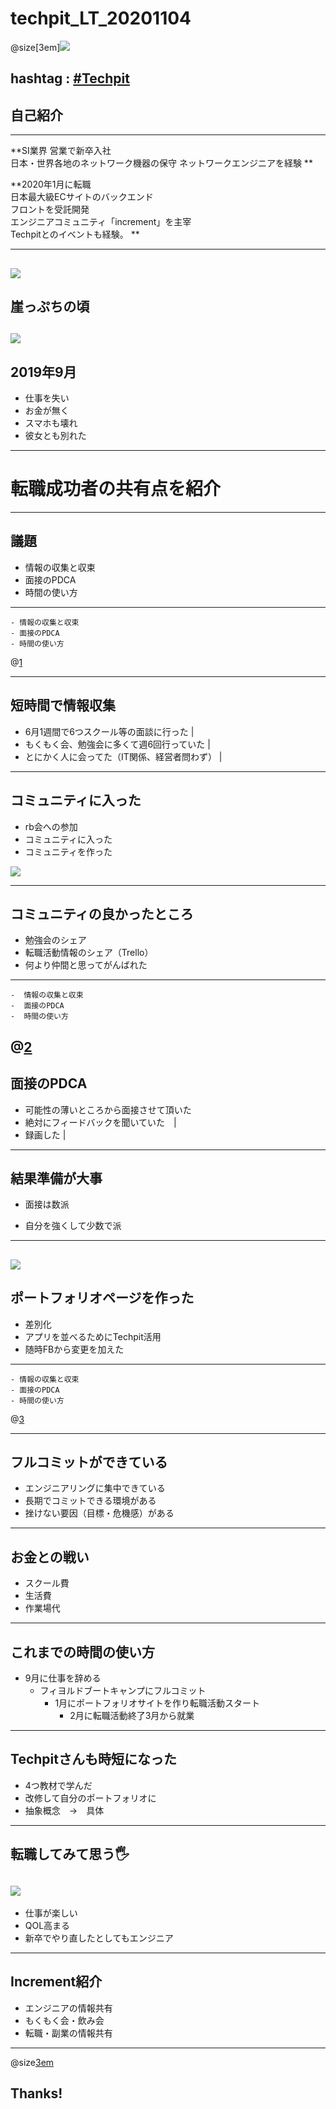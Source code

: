 #  techpit_LT_20201104

@size[3em]![](https://avatars1.githubusercontent.com/u/45118406?s=100&u=7a8a177afc05cd1abd42bbe0b4bc53fdf4d56afa&v=4)

hashtag : [#Techpit](https://twitter.com/intent/tweet?text=&hashtags=Techpit)
---
## 自己紹介
---
**SI業界 営業で新卒入社  
日本・世界各地のネットワーク機器の保守
ネットワークエンジニアを経験  **
  
**2020年1月に転職  
日本最大級ECサイトのバックエンド  
フロントを受託開発  
エンジニアコミュニティ「increment」を主宰  
Techpitとのイベントも経験。  **

---
![](https://cdn.clipkit.co/tenants/591/item_images/images/000/015/585/large/ccee50af-a225-4827-a493-926f9a2f6326.png?1603420305)
---
## 崖っぷちの頃
![](assets/img/ponyo005.jpg)
---
## 2019年9月
- 仕事を失い
- お金が無く
- スマホも壊れ
- 彼女とも別れた
---
# 転職成功者の共有点を紹介

---
## 議題

- 情報の収集と収束
- 面接のPDCA
- 時間の使い方

---
```
- 情報の収集と収束
- 面接のPDCA
- 時間の使い方
```
@[1]()

---
## 短時間で情報収集
- 6月1週間で6つスクール等の面談に行った |
- もくもく会、勉強会に多くて週6回行っていた |
- とにかく人に会ってた（IT関係、経営者問わず） |
---
## コミュニティに入った
- rb会への参加
- コミュニティに入った
- コミュニティを作った  

![](assets/img/increment_zoom.png)

---
## コミュニティの良かったところ
- 勉強会のシェア
- 転職活動情報のシェア（Trello）
- 何より仲間と思ってがんばれた
---
```
-  情報の収集と収束
-  面接のPDCA
-  時間の使い方
```
@[2]()
---
## 面接のPDCA
- 可能性の薄いところから面接させて頂いた
- 絶対にフィードバックを聞いていた　|
- 録画した |
---
## 結果準備が大事
- 面接は数派

- 自分を強くして少数で派
---
![](https://i.gyazo.com/da369ef9d418d939bcdab7a6cbd0fdae.png)
---

## ポートフォリオページを作った
- 差別化
- アプリを並べるためにTechpit活用
- 随時FBから変更を加えた

---

```
- 情報の収集と収束
- 面接のPDCA
- 時間の使い方
```
@[3]()

---
## フルコミットができている
- エンジニアリングに集中できている
- 長期でコミットできる環境がある
- 挫けない要因（目標・危機感）がある
---
## お金との戦い
- スクール費
- 生活費
- 作業場代
---
## これまでの時間の使い方
- 9月に仕事を辞める
  - フィヨルドブートキャンプにフルコミット
    - 1月にポートフォリオサイトを作り転職活動スタート
      - 2月に転職活動終了3月から就業
---
## Techpitさんも時短になった
- 4つ教材で学んだ
- 改修して自分のポートフォリオに
- 抽象概念　→　具体
---
## 転職してみて思う🖐

![](assets/img/ponyo024.jpg)
---
- 仕事が楽しい
- QOL高まる
- 新卒でやり直したとしてもエンジニア
---
## Increment紹介
- エンジニアの情報共有
- もくもく会・飲み会
- 転職・副業の情報共有

---

@size[3em](🍷)

## Thanks!


